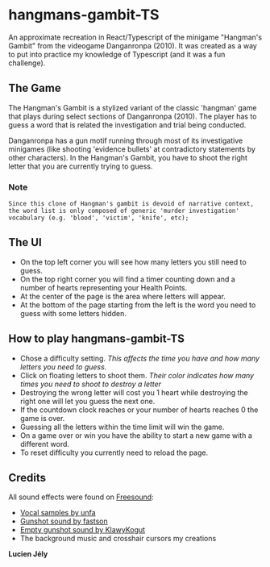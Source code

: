# hangmans-gambit-TS

An approximate recreation in React/Typescript of the minigame "Hangman's Gambit" from the videogame Danganronpa (2010). 
It was created as a way to put into practice my knowledge of Typescript (and it was a fun challenge).

## The Game

The Hangman's Gambit is a stylized variant of the classic 'hangman' game that plays during select sections of Danganronpa (2010). 
The player has to guess a word that is related the investigation and trial being conducted. 

Danganronpa has a gun motif running through most of its investigative minigames (like shooting 'evidence bullets' at contradictory statements by other characters). In the Hangman's Gambit, you have to shoot the right letter that you are currently trying to guess.

### Note 
```
Since this clone of Hangman's gambit is devoid of narrative context, the word list is only composed of generic 'murder investigation' vocabulary (e.g. 'blood', 'victim', 'knife', etc);
```

## The UI
- On the top left corner you will see how many letters you still need to guess.
- On the top right corner you will find a timer counting down and a number of hearts representing your Health Points.
- At the center of the page is the area where letters will appear.
- At the bottom of the page starting from the left is the word you need to guess with some letters hidden.

## How to play hangmans-gambit-TS

- Chose a difficulty setting. 
    *This affects the time you have and how many letters you need to guess.*
- Click on floating letters to shoot them. 
    *Their color indicates how many times you need to shoot to destroy a letter*
- Destroying the wrong letter will cost you 1 heart while destroying the right one will let you guess the next one.
- If the countdown clock reaches or your number of hearts reaches 0 the game is over.
- Guessing all the letters within the time limit will win the game.
- On a game over or win you have the ability to start a new game with a different word.
- To reset difficulty you currently need to reload the page.

## Credits

All sound effects were found on [Freesound](https://www.freesound.org):
- [Vocal samples by unfa](https://freesound.org/people/unfa/packs/9633/)
- [Gunshot sound by fastson](https://freesound.org/people/fastson/sounds/50618/)
- [Empty gunshot sound by KlawyKogut](https://freesound.org/people/KlawyKogut/sounds/154934/)
- The background music and crosshair cursors my creations

**Lucien Jély**

